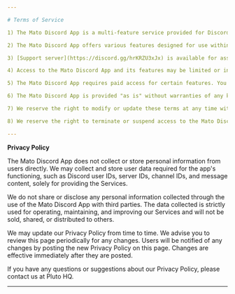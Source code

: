 ```yaml
---

# Terms of Service

1) The Mato Discord App is a multi-feature service provided for Discord users. By using the Mato Discord App, you agree to comply with Discord's terms of service and guidelines, as well as these Terms of Service.

2) The Mato Discord App offers various features designed for use within Discord servers. As a server administrator or user, you are responsible for ensuring that the use of the Mato Discord App in your server does not infringe upon the rights of any third parties or violate any applicable laws.

3) [Support server](https://discord.gg/hrKRZU3xJx) is available for assistance, inquiries, and support regarding the Mato Discord App's functionalities. Updates and maintenance may be performed at any time without prior notice to enhance performance and functionality.

4) Access to the Mato Discord App and its features may be limited or interrupted due to technical issues, updates, or maintenance. We do not guarantee uninterrupted, error-free, or secure service at all times.

5) The Mato Discord App requires paid access for certain features. You must not use the app for any illegal or unauthorized purpose. Any attempt to disrupt, damage, or interfere with the app's functionality or servers is strictly prohibited. Do not abuse or exploit the app's features for malicious or harmful purposes.

6) The Mato Discord App is provided "as is" without warranties of any kind, either express or implied. We are not liable for any damages, losses, or harm resulting from the use or inability to use the app.

7) We reserve the right to modify or update these terms at any time without prior notice. It is your responsibility to review the terms periodically for any changes.

8) We reserve the right to terminate or suspend access to the Mato Discord App at our discretion, without prior notice, if these terms are violated.

---
```


**Privacy Policy**

The Mato Discord App does not collect or store personal information from users directly. We may collect and store user data required for the app's functioning, such as Discord user IDs, server IDs, channel IDs, and message content, solely for providing the Services.

We do not share or disclose any personal information collected through the use of the Mato Discord App with third parties. The data collected is strictly used for operating, maintaining, and improving our Services and will not be sold, shared, or distributed to others.

We may update our Privacy Policy from time to time. We advise you to review this page periodically for any changes. Users will be notified of any changes by posting the new Privacy Policy on this page. Changes are effective immediately after they are posted.

If you have any questions or suggestions about our Privacy Policy, please contact us at Pluto HQ.

---
